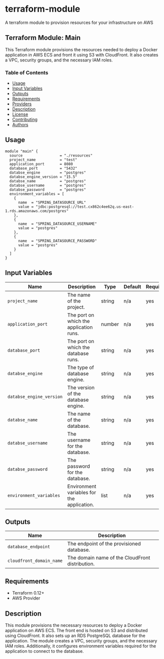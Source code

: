 # terraform-module
A terraform module to provision resources for your infrastructure on AWS

## Terraform Module: Main

This Terraform module provisions the resources needed to deploy a Docker application in AWS ECS and front it using S3 with CloudFront. It also creates a VPC, security groups, and the necessary IAM roles.

### Table of Contents
- [Usage](#usage)
- [Input Variables](#input-variables)
- [Outputs](#outputs)
- [Requirements](#requirements)
- [Providers](#providers)
- [Description](#description)
- [License](#license)
- [Contributing](#contributing)
- [Authors](#authors)

## Usage

```hcl
module "main" {
  source                 = "./resources"
  project_name           = "test"
  application_port       = 8080
  database_port          = "5432"
  databse_engine         = "postgres"
  databse_engine_version = "15.5"
  databse_name           = "postgres"
  databse_username       = "postgres"
  databse_password       = "postgres"
  environment_variables = [
    {
      name  = "SPRING_DATASOURCE_URL"
      value = "jdbc:postgresql://test.cx862c4ee62q.us-east-1.rds.amazonaws.com/postgres"
    },
    {
      name  = "SPRING_DATASOURCE_USERNAME"
      value = "postgres"
    },
    {
      name  = "SPRING_DATASOURCE_PASSWORD"
      value = "postgres"
    }
  ]
}
```

## Input Variables

| Name                    | Description                                | Type   | Default | Required |
|-------------------------|--------------------------------------------|--------|---------|----------|
| `project_name`          | The name of the project.                   | string | n/a     | yes      |
| `application_port`      | The port on which the application runs.    | number | n/a     | yes      |
| `database_port`         | The port on which the database runs.       | string | n/a     | yes      |
| `databse_engine`        | The type of database engine.               | string | n/a     | yes      |
| `databse_engine_version`| The version of the database engine.        | string | n/a     | yes      |
| `databse_name`          | The name of the database.                  | string | n/a     | yes      |
| `databse_username`      | The username for the database.             | string | n/a     | yes      |
| `databse_password`      | The password for the database.             | string | n/a     | yes      |
| `environment_variables` | Environment variables for the application. | list   | n/a     | yes      |

## Outputs

| Name                     | Description                                |
|--------------------------|--------------------------------------------|
| `database_endpoint`      | The endpoint of the provisioned database.  |
| `cloudfront_domain_name` | The domain name of the CloudFront distribution. |


## Requirements

- Terraform 0.12+
- AWS Provider

## Description

This module provisions the necessary resources to deploy a Docker application on AWS ECS. The front end is hosted on S3 and distributed using CloudFront. It also sets up an RDS PostgreSQL database for the application. The module creates a VPC, security groups, and the necessary IAM roles. Additionally, it configures environment variables required for the application to connect to the database.
